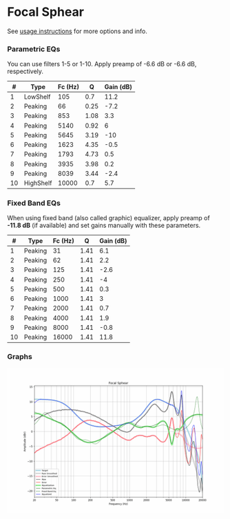 # Focal Sphear
See [usage instructions](https://github.com/jaakkopasanen/AutoEq#usage) for more options and info.

### Parametric EQs
You can use filters 1-5 or 1-10. Apply preamp of -6.6 dB or -6.6 dB, respectively.

|   # | Type      |   Fc (Hz) |    Q |   Gain (dB) |
|-----|-----------|-----------|------|-------------|
|   1 | LowShelf  |       105 | 0.7  |        11.2 |
|   2 | Peaking   |        66 | 0.25 |        -7.2 |
|   3 | Peaking   |       853 | 1.08 |         3.3 |
|   4 | Peaking   |      5140 | 0.92 |         6   |
|   5 | Peaking   |      5645 | 3.19 |       -10   |
|   6 | Peaking   |      1623 | 4.35 |        -0.5 |
|   7 | Peaking   |      1793 | 4.73 |         0.5 |
|   8 | Peaking   |      3935 | 3.98 |         0.2 |
|   9 | Peaking   |      8039 | 3.44 |        -2.4 |
|  10 | HighShelf |     10000 | 0.7  |         5.7 |

### Fixed Band EQs
When using fixed band (also called graphic) equalizer, apply preamp of **-11.8 dB** (if available) and set gains manually with these parameters.

|   # | Type    |   Fc (Hz) |    Q |   Gain (dB) |
|-----|---------|-----------|------|-------------|
|   1 | Peaking |        31 | 1.41 |         6.1 |
|   2 | Peaking |        62 | 1.41 |         2.2 |
|   3 | Peaking |       125 | 1.41 |        -2.6 |
|   4 | Peaking |       250 | 1.41 |        -4   |
|   5 | Peaking |       500 | 1.41 |         0.3 |
|   6 | Peaking |      1000 | 1.41 |         3   |
|   7 | Peaking |      2000 | 1.41 |         0.7 |
|   8 | Peaking |      4000 | 1.41 |         1.9 |
|   9 | Peaking |      8000 | 1.41 |        -0.8 |
|  10 | Peaking |     16000 | 1.41 |        11.8 |

### Graphs
![](./Focal%20Sphear.png)
